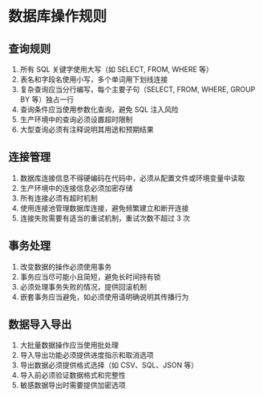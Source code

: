 # 数据库操作规则

## 查询规则

1. 所有 SQL 关键字使用大写（如 SELECT, FROM, WHERE 等）
2. 表名和字段名使用小写，多个单词用下划线连接
3. 复杂查询应当分行编写，每个主要子句（SELECT, FROM, WHERE, GROUP BY 等）独占一行
4. 查询条件应当使用参数化查询，避免 SQL 注入风险
5. 生产环境中的查询必须设置超时限制
6. 大型查询必须有注释说明其用途和预期结果

## 连接管理

1. 数据库连接信息不得硬编码在代码中，必须从配置文件或环境变量中读取
2. 生产环境中的连接信息必须加密存储
3. 所有连接必须有超时机制
4. 使用连接池管理数据库连接，避免频繁建立和断开连接
5. 连接失败需要有适当的重试机制，重试次数不超过 3 次

## 事务处理

1. 改变数据的操作必须使用事务
2. 事务应当尽可能小且简短，避免长时间持有锁
3. 必须处理事务失败的情况，提供回滚机制
4. 嵌套事务应当避免，如必须使用请明确说明其传播行为

## 数据导入导出

1. 大批量数据操作应当使用批处理
2. 导入导出功能必须提供进度指示和取消选项
3. 导出数据必须提供格式选择（如 CSV、SQL、JSON 等）
4. 导入前必须验证数据格式和完整性
5. 敏感数据导出时需要提供加密选项
